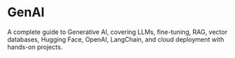 # GenAI
A complete guide to Generative AI, covering LLMs, fine-tuning, RAG, vector databases, Hugging Face, OpenAI, LangChain, and cloud deployment with hands-on projects.
